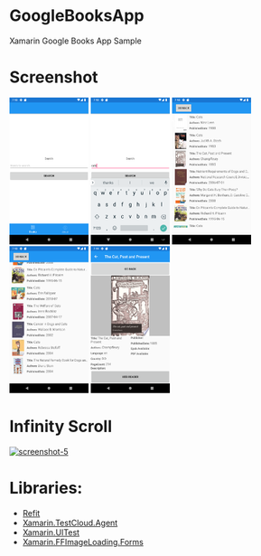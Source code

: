# GoogleBooksApp
Xamarin Google Books App Sample

# Screenshot
<img src="/Documentation/videos_images/screenshot-1.png"
     alt="screenshot-1"
     width="140px" height="260px" />
<img src="/Documentation/videos_images/screenshot-2.png"
     alt="screenshot-2"
     width="140px" height="260px" />
<img src="/Documentation/videos_images/screenshot-3.png"
     alt="screenshot-3"
     width="140px" height="260px" />
<img src="/Documentation/videos_images/screenshot-4.png"
     alt="screenshot-4"
     width="140px" height="260px" />
<img src="/Documentation/videos_images/screenshot-5.png"
     alt="screenshot-5"
     width="140px" height="260px" />
<br />

# Infinity Scroll
<a href="/Documentation/videos_images/VideoDemo.webm?raw=true" target="_blank">
	<img src="/Documentation/videos_images/GifDemo.gif"
		alt="screenshot-5"
		width="140px" height="260px" />
</a>
<br />

# Libraries:
* [Refit](https://www.nuget.org/packages/refit/5.2.1)
* [Xamarin.TestCloud.Agent](https://www.nuget.org/packages/Xamarin.TestCloud.Agent/)
* [Xamarin.UITest](https://www.nuget.org/packages/Xamarin.UITest/)
* [Xamarin.FFImageLoading.Forms](https://www.nuget.org/packages/Xamarin.FFImageLoading.Forms/)
